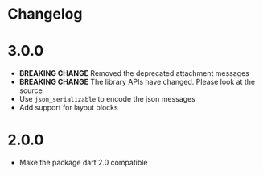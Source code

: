 # Changelog

# 3.0.0

- **BREAKING CHANGE** Removed the deprecated attachment messages
- **BREAKING CHANGE** The library APIs have changed. Please look at the source
- Use `json_serializable` to encode the json messages
- Add support for layout blocks

# 2.0.0

- Make the package dart 2.0 compatible